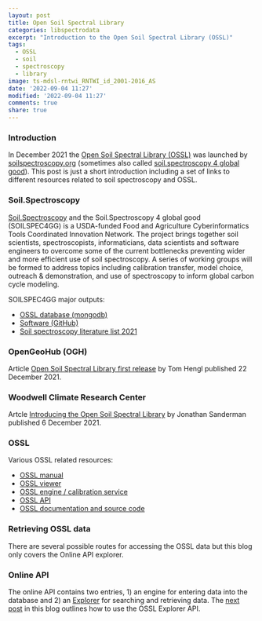 ```yaml
---
layout: post
title: Open Soil Spectral Library
categories: libspectrodata
excerpt: "Introduction to the Open Soil Spectral Library (OSSL)"
tags:
  - OSSL
  - soil
  - spectroscopy
  - library
image: ts-mdsl-rntwi_RNTWI_id_2001-2016_AS
date: '2022-09-04 11:27'
modified: '2022-09-04 11:27'
comments: true
share: true
---
```


### Introduction

In December 2021 the [Open Soil Spectral Library (OSSL)](https://explorer.soilspectroscopy.org) was launched by [soilspectroscopy.org](https://soilspectroscopy.org/) (sometimes also called [soil.spectroscopy 4 global good](https://soilspectroscopy.org)). This post is just a short introduction including a set of links to different resources related to soil spectroscopy and OSSL.

### Soil.Spectroscopy

[Soil.Spectroscopy](https://soilspectroscopy.org) and the Soil.Spectroscopy 4 global good (SOILSPEC4GG)  is a USDA-funded Food and Agriculture Cyberinformatics Tools Coordinated Innovation Network. The project brings together soil scientists, spectroscopists, informaticians, data scientists and software engineers to overcome some of the current bottlenecks preventing wider and more efficient use of soil spectroscopy. A series of working groups will be formed to address topics including calibration transfer, model choice, outreach & demonstration, and use of spectroscopy to inform global carbon cycle modeling.

SOILSPEC4GG major outputs:

- [OSSL database (mongodb)](https://soilspectroscopy.github.io/ossl-manual/index.html#ossl-mongodb)
- [Software (GitHub)](https://github.com/soilspectroscopy/)
- [Soil spectroscopy literature list 2021](https://soilspectroscopy.github.io/ossl-manual/index.html#suggested-literature)

### OpenGeoHub (OGH)

Article [Open Soil Spectral Library first release](https://opengeohub.org/article/open-soil-spectral-library-first-release/) by Tom Hengl published 22 December 2021.

### Woodwell Climate Research Center

Artcle [Introducing the Open Soil Spectral Library](https://www.woodwellclimate.org/open-soil-spectral-library/#) by Jonathan Sanderman published 6 December 2021.

### OSSL

Various OSSL related resources:

- [OSSL manual](https://soilspectroscopy.github.io/ossl-manual/)
- [OSSL viewer](https://explorer.soilspectroscopy.org)
- [OSSL engine / calibration service](https://engine.soilspectroscopy.org)
- [OSSL API](https://api.soilspectroscopy.org)
- [OSSL documentation and source code](https://github.com/soilspectroscopy)

### Retrieving OSSL data

There are several possible routes for accessing the OSSL data but this blog only covers the Online API explorer.

### Online API

The online API contains two entries, 1) an engine for entering data into the database and 2) an [Explorer](https://explorer.soilspectroscopy.org) for searching and retrieving data. The [next post](../spectrodata-OSSL-api-explorer/) in this blog outlines how to use the OSSL Explorer API.
